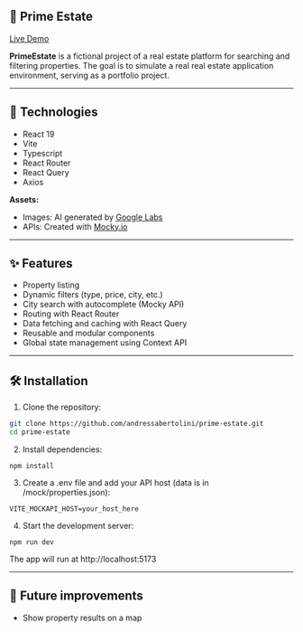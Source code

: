 ## 🏡 Prime Estate

[Live Demo](https://andressabertolini.com/project/prime-estate/)

**PrimeEstate** is a fictional project of a real estate platform for searching and filtering properties. The goal is to simulate a real real estate application environment, serving as a portfolio project.

---

## 🚀 Technologies

- React 19
- Vite
- Typescript
- React Router
- React Query
- Axios

**Assets:**
- Images: AI generated by [Google Labs](https://labs.google/fx/tools/image-fx)
- APIs: Created with [Mocky.io](https://designer.mocky.io/)

---

## ✨ Features

- Property listing
- Dynamic filters (type, price, city, etc.)
- City search with autocomplete (Mocky API)
- Routing with React Router
- Data fetching and caching with React Query
- Reusable and modular components
- Global state management using Context API

---

## 🛠️ Installation

1. Clone the repository:

```bash
git clone https://github.com/andressabertolini/prime-estate.git
cd prime-estate
```

2. Install dependencies:
```
npm install
```

3. Create a .env file and add your API host (data is in /mock/properties.json):
```
VITE_MOCKAPI_HOST=your_host_here
```

4. Start the development server:
```
npm run dev
```

The app will run at http://localhost:5173

---

## 🔄 Future improvements

- Show property results on a map